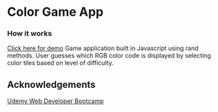 # Color Game App

### How it works

[Click here for demo](https://joeybonneville.com/app/#/projects/color-game)
Game application built in Javascript using rand methods.
User guesses which RGB color code is displayed by selecting color tiles based on level of difficulty.

## Acknowledgements

[Udemy Web Developer Bootcamp](https://www.udemy.com/the-web-developer-bootcamp/) 
